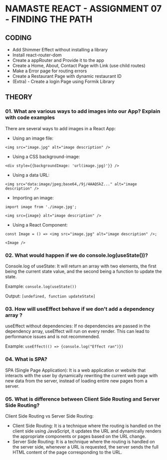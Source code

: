 # NAMASTE REACT - ASSIGNMENT 07 - FINDING THE PATH

## CODING
- Add Shimmer Effect without installing a library
- Install react-router-dom
- Create a appRouter and Provide it to the app
- Create a Home, About, Contact Page with Link (use child routes)
- Make a Error page for routing errors
- Create a Restaurant Page with dynamic restaurant ID
- (Extra) - Create a login Page using Formik Library

## THEORY

### 01. What are various ways to add images into our App? Explain with code examples
There are several ways to add images in a React App:

- Using an image file:
```
<img src="image.jpg" alt="image description" />
```

- Using a CSS background-image:
```
<div style={{backgroundImage: 'url(image.jpg)'}} />
```

- Using a data URL:
```
<img src="data:image/jpeg;base64,/9j/4AAQSkZ..." alt="image description" />
```

- Importing an image:
```
import image from './image.jpg';

<img src={image} alt="image description" />
```

- Using a React Component:
```
const Image = () => <img src="image.jpg" alt="image description" />;

<Image />
```

### 02. What would happen if we do console.log(useState())?
Console.log of useState: It will return an array with two elements, the first being the current state value, and the second being a function to update the state.

Example: ```console.log(useState())```

Output: ```[undefined, function updateState]```

### 03. How will useEffect behave if we don't add a dependency array ?
useEffect without dependencies: If no dependencies are passed in the dependency array, useEffect will run on every render. This can lead to performance issues and is not recommended.

Example: ```useEffect(() => {console.log("Effect ran")})```

### 04. What is SPA?
SPA (Single Page Application): It is a web application or website that interacts with the user by dynamically rewriting the current web page with new data from the server, instead of loading entire new pages from a server.

### 05. What is difference between Client Side Routing and Server Side Routing?
Client Side Routing vs Server Side Routing:
- Client Side Routing: It is a technique where the routing is handled on the client side using JavaScript, it updates the URL and dynamically renders the appropriate components or pages based on the URL change.
- Server Side Routing: It is a technique where the routing is handled on the server side, whenever a URL is requested, the server sends the full HTML content of the page corresponding to the URL.
